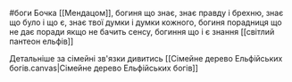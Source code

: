 #боги 
Бочка [[Мендацом]], богиня що знає, знає правду і брехню, знає що було і що є, знає твої думки і думки кожного, богиня порадниця що не дає поради якщо не бачить сенсу, богиння що і є знання
[[світлий пантеон ельфів]]

Детальніше за сімейні зв'язки дивитись [[Сімейне дерево Ельфійських богів.canvas|Сімейне дерево Ельфійських богів]]